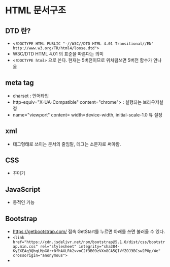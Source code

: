 # HTML 문서구조
## DTD 란?
  - ```<!DOCTYPE HTML PUBLIC "-//W3C//DTD HTML 4.01 Transitional//EN" http://www.w3.org/TR/html4/loose.dtd">```
  - W3C/DTD HTML 4.01 의 표준을 따른다는 의미
  - ```<!DOCTYPE html>``` 으로 쓴다. 현재는 5버전이므로 위처럼쓰면 5버전 함수가 안나옴
## meta tag
  - charset : 언어타입
  - http-equiv="X-UA-Compatible" content="chrome"> : 실행되는 브라우저설정
  - name="viewport" content= width=device-width, initial-scale-1.0 뷰 설정
## xml
  - 테그형태로 쓰이는 문서의 줄임말, 테그는 소문자로 써야함.
## CSS
  - 꾸미기
## JavaScript
  - 동적인 기능
## Bootstrap
  - https://getbootstrap.com/ 접속 GetStart를 누르면 아래를 쓰면 불러올 수 있다.
  - ```<link href="https://cdn.jsdelivr.net/npm/bootstrap@5.1.0/dist/css/bootstrap.min.css" rel="stylesheet" integrity="sha384-KyZXEAg3QhqLMpG8r+8fhAXLRk2vvoC2f3B09zVXn8CA5QIVfZOJ3BCsw2P0p/We" crossorigin="anonymous">```
  - 

